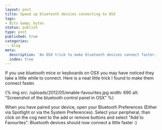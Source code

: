 ```yaml
---
layout: post
title: Speed up bluetooth devices connecting to OSX
tags:
- Bits &amp; bytes
status: publish
type: post
published: true
categories:
 – blog
meta:
  description: 'An OSX trick to make bluetooth devices connect faster.'
  index: true
---
```

If you use bluetooth mice or keyboards on OSX you may have noticed they take a little while to connect. Here is a neat little trick I found to make them connect faster.

{% img src: /uploads/2012/05/enable-favourites.jpg width: 690 alt: "Screenshot of the bluetooth control panel in OSX" %}

When you have paired your device, open your Bluetooth Preferences (Either via Spotlight or via the System Preferences). Select your peripheral, than click on the cog next to the add or remove buttons and select "Add to Favourites". Bluetooth devices should now connect a little faster :)
